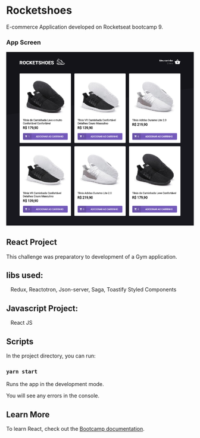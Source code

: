 # Rocketshoes
E-commerce Application developed on Rocketseat bootcamp 9.

### App Screen

<p align="center">
  <img alt="GitHub language count" src="https://github.com/keepact/Rocketshoes/blob/master/app-screen.png">
</p>

## React Project

This challenge was preparatory to development of a Gym application.

## libs used:
  
 Redux, Reactotron, Json-server, Saga, Toastify Styled Components

## Javascript Project:
 
 React JS

## Scripts

In the project directory, you can run:

### `yarn start`

Runs the app in the development mode.<br />

You will see any errors in the console.

## Learn More

To learn React, check out the [Bootcamp documentation](https://rocketseat.com.br).<br />
